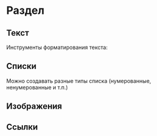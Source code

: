 # Раздел
## Текст

Инструменты форматирования текста:

## Списки

Можно создавать разные типы списка (нумерованные, ненумерованные и т.п.)

## Изображения
## Ссылки









